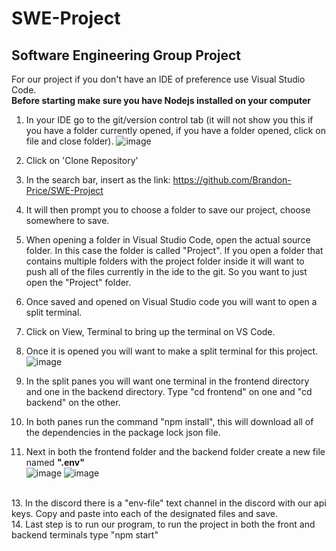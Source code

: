 # SWE-Project
Software Engineering Group Project
-----------------------------------
For our project if you don't have an IDE of preference use Visual Studio Code. <br/>
**Before starting make sure you have Nodejs installed on your computer** 

1. In your IDE go to the git/version control tab (it will not show you this if you have a folder currently opened, if you have a folder opened, click on file and close folder).
![image](https://github.com/Brandon-Price/SWE-Project/assets/90214909/dc9ea9c5-62ce-4f76-89c5-ef0d49bd88d0)

3. Click on 'Clone Repository'
4. In the search bar, insert as the link: https://github.com/Brandon-Price/SWE-Project
5. It will then prompt you to choose a folder to save our project, choose somewhere to save.
6. When opening a folder in Visual Studio Code, open the actual source folder. In this case the folder is called "Project". If you open a folder that contains multiple folders with the project folder inside it will want to push all of the files currently in the ide to the git. So you want to just open the "Project" folder.
7. Once saved and opened on Visual Studio code you will want to open a split terminal.
8. Click on View, Terminal to bring up the terminal on VS Code.
9. Once it is opened you will want to make a split terminal for this project.
![image](https://github.com/Brandon-Price/SWE-Project/assets/90214909/b174af75-8e41-4119-9779-1e3817d11ffe)

10. In the split panes you will want one terminal in the frontend directory and one in the backend directory. Type "cd frontend" on one and "cd backend" on the other.
11. In both panes run the command "npm install", this will download all of the dependencies in the package lock json file.
12. Next in both the frontend folder and the backend folder create a new file named **".env"** <br/>
![image](https://github.com/Brandon-Price/SWE-Project/assets/90214909/cbdb4626-508f-4e11-b5a1-a2cf2ec7bec1)
![image](https://github.com/Brandon-Price/SWE-Project/assets/90214909/424e429d-a2fc-4bb5-b084-2236a8dcd660)
<br/>
13. In the discord there is a "env-file" text channel in the discord with our api keys. Copy and paste into each of the designated files and save. <br/>
14. Last step is to run our program, to run the project in both the front and backend terminals type "npm start"







